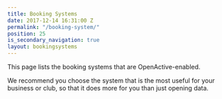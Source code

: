 ```yaml
---
title: Booking Systems
date: 2017-12-14 16:31:00 Z
permalink: "/booking-system/"
position: 25
is_secondary_navigation: true
layout: bookingsystems
---
```


This page lists the booking systems that are OpenActive-enabled.

We recommend you choose the system that is the most useful for your business or club, so that it does more for you than just opening data.